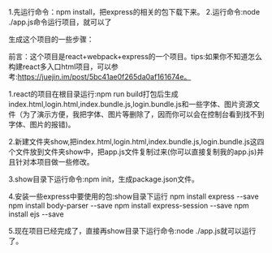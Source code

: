 1.先运行命令：npm install，把express的相关的包下载下来。
2.运行命令:node ./app.js命令运行项目，就可以了

生成这个项目的一些步骤：

前言：这个项目是react+webpack+express的一个项目。tips:如果你不知道怎么构建react多入口html项目，可以参考:https://juejin.im/post/5bc41ae0f265da0af161674e。

1.react的项目在根目录运行:npm run build打包后生成index.html,login.html,index.bundle.js,login.bundle.js和一些字体、图片资源文件（为了演示方便，我把字体、图片等删除了，因而你可以会在控制台看到找不到字体、图片的报错)。

2.新建文件夹show,把index.html,login.html,index.bundle.js,login.bundle.js这四个文件放到文件夹show中，把app.js文件复制过来(你可以直接复制我的app.js)并且针对本项目做一些修改。

3.show目录下运行命令:npm init，生成package.json文件。

4.安装一些express中要使用的包:show目录下运行
npm install express --save
npm install body-parser --save
npm install express-session --save
npm install ejs --save

5.现在项目已经完成了，直接再show目录下运行命令:node ./app.js就可以运行了。

